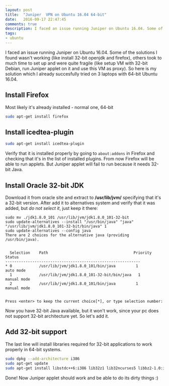 ```yaml
---
layout: post
title:  "Juniper  VPN on Ubuntu 16.04 64-bit"
date:   2016-09-17 22:47:45
comments: true
description: I faced an issue running Juniper on Ubuntu 16.04. Some of the solutions I found wasn’t working (like install 32-bit openjdk and firefox), others took to much time to set up and were quite fragile (like setup VM with 32-bit Debian, run Juniper applet on it and use this VM as proxy). So here is my solution which I already succesfully tried on 3 laptops with 64-bit Ubuntu 16.04.
tags: 
- ubuntu
---
```


I faced an issue running Juniper on Ubuntu 16.04. Some of the solutions I found wasn't working (like install 32-bit openjdk and firefox), others took to much time to set up and were quite fragile (like setup VM with 32-bit Debian, run Juniper applet on it and use this VM as proxy). So here is my solution which I already succesfully tried on 3 laptops with 64-bit Ubuntu 16.04.

## Install Firefox
Most likely it's already installed - normal one, 64-bit

```bash
sudo apt-get install firefox
```

## Install icedtea-plugin
 
```bash
sudo apt-get install icedtea-plugin
```

Verify that it is installed properly by going to `about:addons` in Firefox and checking that it's in the list of installed plugins. From now Firefox will be able to run applets. But Juniper applet will fail to run because it needs 32-bit Java.

## Install Oracle 32-bit JDK
 
Download it from oracle site and extract to **/usr/lib/jvm/** specifying that it's a 32-bit version. After add it to 
alternatives system and verify that it was added, but _do not select it_, just keep it there:

``` shell
sudo mv ./jdk1.8.0_101 /usr/lib/jvm/jdk1.8.0_101-32-bit
sudo update-alternatives --install "/usr/bin/java" "java" "/usr/lib/jvm/jdk1.8.0_101-32-bit/bin/java" 1 
sudo update-alternatives --config java
There are 2 choices for the alternative java (providing /usr/bin/java).


  Selection    Path                                      Priority   Status
------------------------------------------------------------
* 0            /usr/lib/jvm/jdk1.8.0_101/bin/java         1         auto mode
  1            /usr/lib/jvm/jdk1.8.0_101-32-bit/bin/java   1         manual mode
  2            /usr/lib/jvm/jdk1.8.0_101/bin/java         1         manual mode


Press <enter> to keep the current choice[*], or type selection number: 
```
 
Now you have 32-bit Java available, but it won't work, since your pc does not support 32-bit architecture yet. So 
let's add it.

## Add 32-bit support 

The last line will install libraries required for 32-bit applications to work properly in 64-bit systems.

```bash
sudo dpkg --add-architecture i386
sudo apt-get update
sudo apt-get install libstdc++6:i386 lib32z1 lib32ncurses5 libbz2-1.0:i386 libxext6:i386 libxrender1:i386 libxtst6:i386 libxi6:i386
```

Done! Now Juniper applet should work and be able to do its dirty things :)
